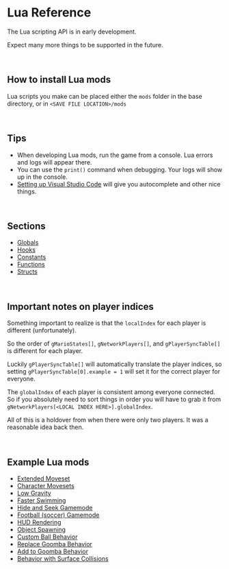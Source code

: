 # Lua Reference

The Lua scripting API is in early development.

Expect many more things to be supported in the future.

<br />

## How to install Lua mods
Lua scripts you make can be placed either the `mods` folder in the base directory, or in `<SAVE FILE LOCATION>/mods`

<br />

## Tips
- When developing Lua mods, run the game from a console. Lua errors and logs will appear there.
- You can use the `print()` command when debugging. Your logs will show up in the console.
- [Setting up Visual Studio Code](vs-code-setup.md) will give you autocomplete and other nice things.

<br />

## Sections
- [Globals](globals.md)
- [Hooks](hooks.md)
- [Constants](constants.md)
- [Functions](functions.md)
- [Structs](structs.md)

<br />

## Important notes on player indices

Something important to realize is that the `localIndex` for each player is different (unfortunately).

So the order of `gMarioStates[]`, `gNetworkPlayers[]`, and `gPlayerSyncTable[]` is different for each player.

Luckily `gPlayerSyncTable[]` will automatically translate the player indices, so setting `gPlayerSyncTable[0].example = 1` will set it for the correct player for everyone.

The `globalIndex` of each player is consistent among everyone connected. So if you absolutely need to sort things in order you will have to grab it from `gNetworkPlayers[<LOCAL INDEX HERE>].globalIndex`.

All of this is a holdover from when there were only two players. It was a reasonable idea back then.

<br />

## Example Lua mods
- [Extended Moveset](../../mods/extended-moveset.lua)
- [Character Movesets](../../mods/character-movesets.lua)
- [Low Gravity](../../mods/low-gravity.lua)
- [Faster Swimming](../../mods/faster-swimming.lua)
- [Hide and Seek Gamemode](../../mods/hide-and-seek.lua)
- [Football (soccer) Gamemode](../../mods/football.lua)
- [HUD Rendering](examples/hud.lua)
- [Object Spawning](examples/spawn-stuff.lua)
- [Custom Ball Behavior](examples/behavior-ball.lua)
- [Replace Goomba Behavior](examples/behavior-replace-goomba.lua)
- [Add to Goomba Behavior](examples/behavior-add-to-goomba.lua)
- [Behavior with Surface Collisions](examples/behavior-surface-collisions.lua)
